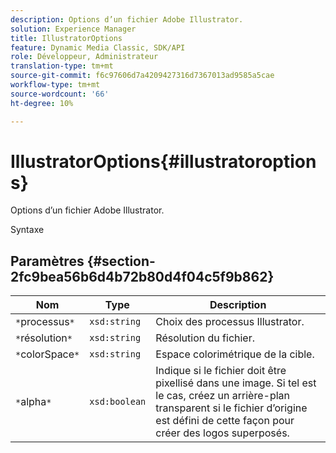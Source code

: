 ```yaml
---
description: Options d’un fichier Adobe Illustrator.
solution: Experience Manager
title: IllustratorOptions
feature: Dynamic Media Classic, SDK/API
role: Développeur, Administrateur
translation-type: tm+mt
source-git-commit: f6c97606d7a4209427316d7367013ad9585a5cae
workflow-type: tm+mt
source-wordcount: '66'
ht-degree: 10%

---
```



# IllustratorOptions{#illustratoroptions}

Options d’un fichier Adobe Illustrator.

Syntaxe

## Paramètres {#section-2fc9bea56b6d4b72b80d4f04c5f9b862}

| Nom | Type | Description |
|---|---|---|
| `*`processus`*` | `xsd:string` | Choix des processus Illustrator. |
| `*`résolution`*` | `xsd:string` | Résolution du fichier. |
| `*`colorSpace`*` | `xsd:string` | Espace colorimétrique de la cible. |
| `*`alpha`*` | `xsd:boolean` | Indique si le fichier doit être pixellisé dans une image. Si tel est le cas, créez un arrière-plan transparent si le fichier d’origine est défini de cette façon pour créer des logos superposés. |

